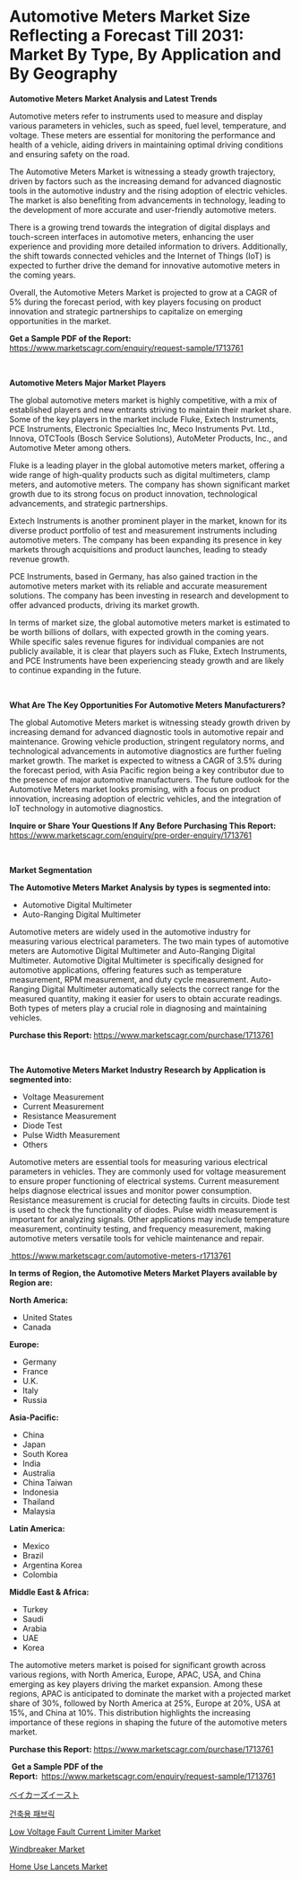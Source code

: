 <p><h1>Automotive Meters Market Size Reflecting a Forecast Till 2031: Market By Type, By Application and By Geography</h1></p><p><strong>Automotive Meters Market Analysis and Latest Trends</strong></p>
<p><p>Automotive meters refer to instruments used to measure and display various parameters in vehicles, such as speed, fuel level, temperature, and voltage. These meters are essential for monitoring the performance and health of a vehicle, aiding drivers in maintaining optimal driving conditions and ensuring safety on the road.</p><p>The Automotive Meters Market is witnessing a steady growth trajectory, driven by factors such as the increasing demand for advanced diagnostic tools in the automotive industry and the rising adoption of electric vehicles. The market is also benefiting from advancements in technology, leading to the development of more accurate and user-friendly automotive meters.</p><p>There is a growing trend towards the integration of digital displays and touch-screen interfaces in automotive meters, enhancing the user experience and providing more detailed information to drivers. Additionally, the shift towards connected vehicles and the Internet of Things (IoT) is expected to further drive the demand for innovative automotive meters in the coming years.</p><p>Overall, the Automotive Meters Market is projected to grow at a CAGR of 5% during the forecast period, with key players focusing on product innovation and strategic partnerships to capitalize on emerging opportunities in the market.</p></p>
<p><strong>Get a Sample PDF of the Report:&nbsp;</strong> <a href="https://www.marketscagr.com/enquiry/request-sample/1713761">https://www.marketscagr.com/enquiry/request-sample/1713761</a></p>
<p>&nbsp;</p>
<p><strong>Automotive Meters Major Market Players</strong></p>
<p><p>The global automotive meters market is highly competitive, with a mix of established players and new entrants striving to maintain their market share. Some of the key players in the market include Fluke, Extech Instruments, PCE Instruments, Electronic Specialties Inc, Meco Instruments Pvt. Ltd., Innova, OTCTools (Bosch Service Solutions), AutoMeter Products, Inc., and Automotive Meter among others.</p><p>Fluke is a leading player in the global automotive meters market, offering a wide range of high-quality products such as digital multimeters, clamp meters, and automotive meters. The company has shown significant market growth due to its strong focus on product innovation, technological advancements, and strategic partnerships.</p><p>Extech Instruments is another prominent player in the market, known for its diverse product portfolio of test and measurement instruments including automotive meters. The company has been expanding its presence in key markets through acquisitions and product launches, leading to steady revenue growth.</p><p>PCE Instruments, based in Germany, has also gained traction in the automotive meters market with its reliable and accurate measurement solutions. The company has been investing in research and development to offer advanced products, driving its market growth.</p><p>In terms of market size, the global automotive meters market is estimated to be worth billions of dollars, with expected growth in the coming years. While specific sales revenue figures for individual companies are not publicly available, it is clear that players such as Fluke, Extech Instruments, and PCE Instruments have been experiencing steady growth and are likely to continue expanding in the future.</p></p>
<p>&nbsp;</p>
<p><strong>What Are The Key Opportunities For Automotive Meters Manufacturers?</strong></p>
<p><p>The global Automotive Meters market is witnessing steady growth driven by increasing demand for advanced diagnostic tools in automotive repair and maintenance. Growing vehicle production, stringent regulatory norms, and technological advancements in automotive diagnostics are further fueling market growth. The market is expected to witness a CAGR of 3.5% during the forecast period, with Asia Pacific region being a key contributor due to the presence of major automotive manufacturers. The future outlook for the Automotive Meters market looks promising, with a focus on product innovation, increasing adoption of electric vehicles, and the integration of IoT technology in automotive diagnostics.</p></p>
<p><strong>Inquire or Share Your Questions If Any Before Purchasing This Report:</strong> <a href="https://www.marketscagr.com/enquiry/pre-order-enquiry/1713761">https://www.marketscagr.com/enquiry/pre-order-enquiry/1713761</a></p>
<p>&nbsp;</p>
<p><strong>Market Segmentation</strong></p>
<p><strong>The Automotive Meters Market Analysis by types is segmented into:</strong></p>
<p><ul><li>Automotive Digital Multimeter</li><li>Auto-Ranging Digital Multimeter</li></ul></p>
<p><p>Automotive meters are widely used in the automotive industry for measuring various electrical parameters. The two main types of automotive meters are Automotive Digital Multimeter and Auto-Ranging Digital Multimeter. Automotive Digital Multimeter is specifically designed for automotive applications, offering features such as temperature measurement, RPM measurement, and duty cycle measurement. Auto-Ranging Digital Multimeter automatically selects the correct range for the measured quantity, making it easier for users to obtain accurate readings. Both types of meters play a crucial role in diagnosing and maintaining vehicles.</p></p>
<p><strong>Purchase this Report:&nbsp;</strong><a href="https://www.marketscagr.com/purchase/1713761">https://www.marketscagr.com/purchase/1713761</a></p>
<p>&nbsp;</p>
<p><strong>The Automotive Meters Market Industry Research by Application is segmented into:</strong></p>
<p><ul><li>Voltage Measurement</li><li>Current Measurement</li><li>Resistance Measurement</li><li>Diode Test</li><li>Pulse Width Measurement</li><li>Others</li></ul></p>
<p><p>Automotive meters are essential tools for measuring various electrical parameters in vehicles. They are commonly used for voltage measurement to ensure proper functioning of electrical systems. Current measurement helps diagnose electrical issues and monitor power consumption. Resistance measurement is crucial for detecting faults in circuits. Diode test is used to check the functionality of diodes. Pulse width measurement is important for analyzing signals. Other applications may include temperature measurement, continuity testing, and frequency measurement, making automotive meters versatile tools for vehicle maintenance and repair.</p></p>
<p><a href="https://www.marketscagr.com/automotive-meters-r1713761">&nbsp;https://www.marketscagr.com/automotive-meters-r1713761</a></p>
<p><strong>In terms of Region, the Automotive Meters Market Players available by Region are:</strong></p>
<p>
    <p> <strong> North America: </strong>
        <ul>
            <li>United States</li>
            <li>Canada</li>
        </ul>
        </p> 
    <p> <strong> Europe: </strong>
        <ul>
            <li>Germany</li>
            <li>France</li>
            <li>U.K.</li>
            <li>Italy</li>
            <li>Russia</li>
        </ul>
        </p> 
    <p> <strong> Asia-Pacific: </strong>
        <ul>
            <li>China</li>
            <li>Japan</li>
            <li>South Korea</li>
            <li>India</li>
            <li>Australia</li>
            <li>China Taiwan</li>
            <li>Indonesia</li>
            <li>Thailand</li>
            <li>Malaysia</li>
        </ul>
        </p> 
    <p> <strong> Latin America: </strong>
        <ul>
            <li>Mexico</li>
            <li>Brazil</li>
            <li>Argentina Korea</li>
            <li>Colombia</li>
        </ul>
        </p> 
    <p> <strong> Middle East & Africa: </strong>
        <ul>
            <li>Turkey</li>
            <li>Saudi</li>
            <li>Arabia</li>
            <li>UAE</li>
            <li>Korea</li>
        </ul>
    </p>
    </p>
<p><p>The automotive meters market is poised for significant growth across various regions, with North America, Europe, APAC, USA, and China emerging as key players driving the market expansion. Among these regions, APAC is anticipated to dominate the market with a projected market share of 30%, followed by North America at 25%, Europe at 20%, USA at 15%, and China at 10%. This distribution highlights the increasing importance of these regions in shaping the future of the automotive meters market.</p></p>
<p><strong>Purchase this Report: </strong><a href="https://www.marketscagr.com/purchase/1713761">https://www.marketscagr.com/purchase/1713761</a></p>
<p>&nbsp;<strong>Get a Sample PDF of the Report:&nbsp;&nbsp;</strong><a href="https://www.marketscagr.com/enquiry/request-sample/1713761">https://www.marketscagr.com/enquiry/request-sample/1713761</a></p>
<p><strong></strong></p>
<p><p><a href="https://github.com/avbqbctihcbe2/Market-Research-Report-List-3/blob/main/6738804557.md">ベイカーズイースト</a></p><p><a href="https://github.com/hzumrdvas204296/Market-Research-Report-List-3/blob/main/31255224135.md">건축용 패브릭</a></p><p><a href="https://medium.com/@mayekuhic78/low-voltage-fault-current-limiter-market-overview-global-market-trends-and-future-prospects-from-50ff39108e81">Low Voltage Fault Current Limiter Market</a></p><p><a href="https://github.com/LiamKanenood/Market-Research-Report-List-1/blob/main/windbreaker-market.md">Windbreaker Market</a></p><p><a href="https://issuu.com/reportprime-2/docs/home-use-lancets-market-size-2030.pptx">Home Use Lancets Market</a></p></p>